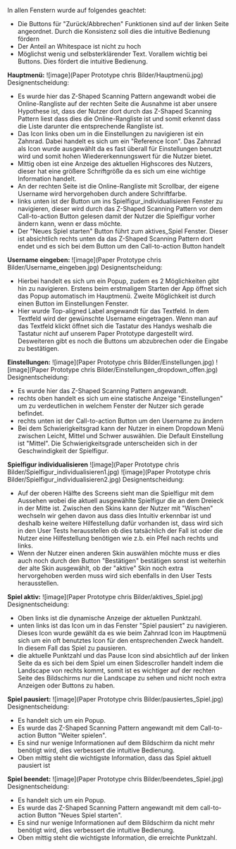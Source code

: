 In allen Fenstern wurde auf folgendes geachtet:
- Die Buttons für "Zurück/Abbrechen" Funktionen sind auf der linken Seite angeordnet. Durch die Konsistenz soll dies die intuitive Bedienung fördern
- Der Anteil an Whitespace ist nicht zu hoch
- Möglichst wenig und selbsterklärender Text. Vorallem wichtig bei Buttons. Dies fördert die intuitive Bedienung.

**Hauptmenü:** 
![image](Paper Prototype chris Bilder/Hauptmenü.jpg)
Designentscheidung:
- Es wurde hier das Z-Shaped Scanning Pattern angewandt wobei die Online-Rangliste auf der rechten Seite die Ausnahme ist aber unsere Hypothese ist, dass der Nutzer dort durch das Z-Shaped Scanning Pattern liest dass dies die Online-Rangliste ist und somit erkennt dass die Liste darunter die entsprechende Rangliste ist.
- Das Icon links oben um in die Einstellungen zu navigieren ist ein Zahnrad. Dabei handelt es sich um ein "Reference Icon".
Das Zahnrad als Icon wurde ausgewählt da es fast überall für Einstellungen benutzt wird und somit hohen Wiedererkennungswert für die Nutzer bietet.
- Mittig oben ist eine Anzeige des aktuellen Highscores des Nutzers, dieser hat eine größere Schriftgröße da es sich um eine wichtige Information handelt.
- An der rechten Seite ist die Online-Rangliste mit Scrollbar, der eigene Username wird hervorgehoben durch andere Schriftfarbe.
- links unten ist der Button um ins Spielfigur_individualisieren Fenster zu navigieren, dieser wird durch das Z-Shaped Scanning Pattern vor dem Call-to-action Button gelesen damit der Nutzer die Spielfigur vorher ändern kann, wenn er dass möchte.
- Der "Neues Spiel starten" Button führt zum aktives_Spiel Fenster. Dieser ist absichtlich rechts unten da das Z-Shaped Scanning Pattern dort endet und es sich bei dem Button um den Call-to-action Button handelt 

**Username eingeben:**
![image](Paper Prototype chris Bilder/Username_eingeben.jpg)
Designentscheidung:
- Hierbei handelt es sich um ein Popup, zudem es 2 Möglichkeiten gibt hin zu navigieren. Erstens beim erstmaligem Starten der App öffnet sich das Popup automatisch im Hauptmenü. Zweite Möglichkeit ist durch einen Button im Einstellungen Fenster.
- Hier wurde Top-aligned Label angewandt für das Textfeld. In dem Textfeld wird der gewünschte Username eingetragen. Wenn man auf das Textfeld klickt öffnet sich die Tastatur des Handys weshalb die Tastatur nicht auf unserem Paper Prototype dargestellt wird. Desweiteren gibt es noch die Buttons um abzubrechen oder die Eingabe zu bestätigen.

**Einstellungen:**
![image](Paper Prototype chris Bilder/Einstellungen.jpg)
![image](Paper Prototype chris Bilder/Einstellungen_dropdown_offen.jpg)
Designentscheidung:
- Es wurde hier das Z-Shaped Scanning Pattern angewandt.
- rechts oben handelt es sich um eine statische Anzeige "Einstellungen" um zu verdeutlichen in welchem Fenster der Nutzer sich gerade befindet.
- rechts unten ist der Call-to-action Button um den Username zu ändern
- Bei dem Schwierigkeitsgrad kann der Nutzer in einem Dropdown Menü zwischen Leicht, Mittel und Schwer auswählen. Die Default Einstellung ist "Mittel". Die Schwierigkeitsgrade unterscheiden sich in der Geschwindigkeit der Spielfigur.

**Spielfigur individualisieren**
![image](Paper Prototype chris Bilder/Spielfigur_individualisieren1.jpg)
![image](Paper Prototype chris Bilder/Spielfigur_individualisieren2.jpg)
Designentscheidung:
- Auf der oberen Hälfte des Screens sieht man die Spielfigur mit dem Aussehen wobei die aktuell ausgewählte Spielfigur die an dem Dreieck in der Mitte ist. Zwischen den Skins kann der Nutzer mit "Wischen" wechseln wir gehen davon aus dass dies Intuitiv erkennbar ist und deshalb keine weitere Hilfestellung dafür vorhanden ist, dass wird sich in den User Tests herausstellen ob dies tatsächlich der Fall ist oder die Nutzer eine Hilfestellung benötigen wie z.b. ein Pfeil nach rechts und links.
- Wenn der Nutzer einen anderen Skin auswählen möchte muss er dies auch noch durch den Button "Bestätigen" bestätigen sonst ist weiterhin der alte Skin ausgewählt, ob der "aktive" Skin noch extra hervorgehoben werden muss wird sich ebenfalls in den User Tests herausstellen.

**Spiel aktiv:**
![image](Paper Prototype chris Bilder/aktives_Spiel.jpg)
Designentscheidung:
- Oben links ist die dynamische Anzeige der aktuellen Punktzahl.
- unten links ist das Icon um in das Fenster "Spiel pausiert" zu navigieren. Dieses Icon wurde gewählt da es wie beim Zahnrad Icon im Hauptmenü sich um ein oft benutztes Icon für den entsprechenden Zweck handelt. In diesem Fall das Spiel zu pausieren.
- die aktuelle Punktzahl und das Pause Icon sind absichtlich auf der linken Seite da es sich bei dem Spiel um einen Sidescroller handelt indem die Landscape von rechts kommt, somit ist es wichtiger auf der rechten Seite des Bildschirms nur die Landscape zu sehen und nicht noch extra Anzeigen oder Buttons zu haben.

**Spiel pausiert:**
![image](Paper Prototype chris Bilder/pausiertes_Spiel.jpg)
Designentscheidung:
- Es handelt sich um ein Popup.
- Es wurde das Z-Shaped Scanning Pattern angewandt mit dem Call-to-action Button "Weiter spielen".
- Es sind nur wenige Informationen auf dem Bildschirm da nicht mehr benötigt wird, dies verbessert die intuitive Bedienung.
- Oben mittig steht die wichtigste Information, dass das Spiel aktuell pausiert ist

**Spiel beendet:**
![image](Paper Prototype chris Bilder/beendetes_Spiel.jpg)
Designentscheidung:
- Es handelt sich um ein Popup.
- Es wurde das Z-Shaped Scanning Pattern angewandt mit dem call-to-action Button "Neues Spiel starten".
- Es sind nur wenige Informationen auf dem Bildschirm da nicht mehr benötigt wird, dies verbessert die intuitive Bedienung.
- Oben mittig steht die wichtigste Information, die erreichte Punktzahl.

